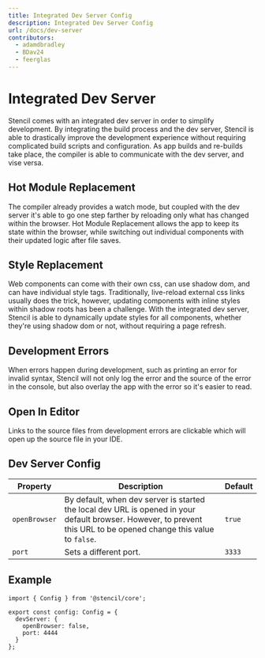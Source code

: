 ```yaml
---
title: Integrated Dev Server Config
description: Integrated Dev Server Config
url: /docs/dev-server
contributors:
  - adamdbradley
  - BDav24
  - feerglas
---
```


# Integrated Dev Server

Stencil comes with an integrated dev server in order to simplify development. By integrating the build process and the dev server, Stencil is able to drastically improve the development experience without requiring complicated build scripts and configuration. As app builds and re-builds take place, the compiler is able to communicate with the dev server, and vise versa.


## Hot Module Replacement

The compiler already provides a watch mode, but coupled with the dev server it's able to go one step farther by reloading only what has changed within the browser. Hot Module Replacement allows the app to keep its state within the browser, while switching out individual components with their updated logic after file saves.


## Style Replacement

Web components can come with their own css, can use shadow dom, and can have individual style tags. Traditionally, live-reload external css links usually does the trick, however, updating components with inline styles within shadow roots has been a challenge. With the integrated dev server, Stencil is able to dynamically update styles for all components, whether they're using shadow dom or not, without requiring a page refresh.


## Development Errors

When errors happen during development, such as printing an error for invalid syntax, Stencil will not only log the error and the source of the error in the console, but also overlay the app with the error so it's easier to read.


## Open In Editor

Links to the source files from development errors are clickable which will open up the source file in your IDE.


## Dev Server Config

| Property      | Description                                                                                                                                                                                                                                                                                                                                                                                                                                                                                         | Default |
|---------------|----------------------------------------------------------------------------------------------------------------------------------------------------------------------|---------|
| `openBrowser` | By default, when dev server is started the local dev URL is opened in your default browser. However, to prevent this URL to be opened change this value to `false`.  | `true`  |
| `port`        | Sets a different port. | `3333` |


## Example

```tsx
import { Config } from '@stencil/core';

export const config: Config = {
  devServer: {
    openBrowser: false,
    port: 4444
  }
};
```
